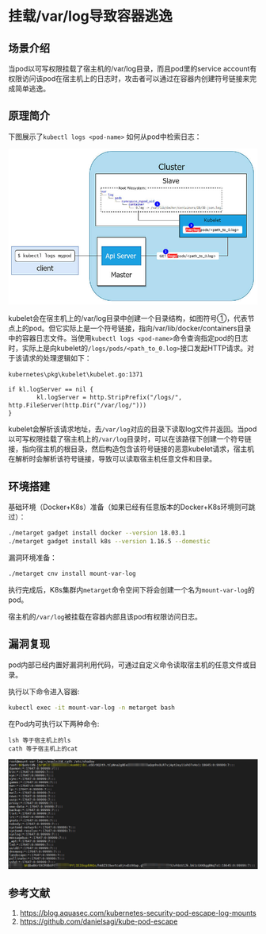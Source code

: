 # 挂载/var/log导致容器逃逸

## 场景介绍

当pod以可写权限挂载了宿主机的/var/log目录，而且pod里的service account有权限访问该pod在宿主机上的日志时，攻击者可以通过在容器内创建符号链接来完成简单逃逸。

## 原理简介

下图展示了`kubectl logs <pod-name>` 如何从pod中检索日志：

![Kubernetes Cluster](images/1.jpg)

kubelet会在宿主机上的/var/log目录中创建一个目录结构，如图符号①，代表节点上的pod。但它实际上是一个符号链接，指向/var/lib/docker/containers目录中的容器日志文件。当使用`kubectl logs <pod-name>`命令查询指定pod的日志时，实际上是向kubelet的`/logs/pods/<path_to_0.log>`接口发起HTTP请求。对于该请求的处理逻辑如下：

`kubernetes\pkg\kubelet\kubelet.go:1371`

```golang
if kl.logServer == nil {
		kl.logServer = http.StripPrefix("/logs/", http.FileServer(http.Dir("/var/log/")))
}
```

kubelet会解析该请求地址，去`/var/log`对应的目录下读取log文件并返回。当pod以可写权限挂载了宿主机上的`/var/log`目录时，可以在该路径下创建一个符号链接，指向宿主机的根目录，然后构造包含该符号链接的恶意kubelet请求，宿主机在解析时会解析该符号链接，导致可以读取宿主机任意文件和目录。

## 环境搭建

基础环境（Docker+K8s）准备（如果已经有任意版本的Docker+K8s环境则可跳过）：

```bash
./metarget gadget install docker --version 18.03.1
./metarget gadget install k8s --version 1.16.5 --domestic
```

漏洞环境准备：

```bash
./metarget cnv install mount-var-log
```

执行完成后，K8s集群内`metarget`命令空间下将会创建一个名为`mount-var-log`的pod。

宿主机的`/var/log`被挂载在容器内部且该pod有权限访问日志。

## 漏洞复现

pod内部已经内置好漏洞利用代码，可通过自定义命令读取宿主机的任意文件或目录。

执行以下命令进入容器:

```bash
kubectl exec -it mount-var-log -n metarget bash
```

在Pod内可执行以下两种命令:

```
lsh 等于宿主机上的ls
cath 等于宿主机上的cat
```

![image-20211206143709379](images/2.png)

## 参考文献

1. https://blog.aquasec.com/kubernetes-security-pod-escape-log-mounts
2. https://github.com/danielsagi/kube-pod-escape

